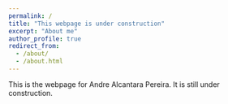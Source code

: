 ```yaml
---
permalink: /
title: "This webpage is under construction"
excerpt: "About me"
author_profile: true
redirect_from: 
  - /about/
  - /about.html
---
```


This is the webpage for Andre Alcantara Pereira. 
It is still under construction.